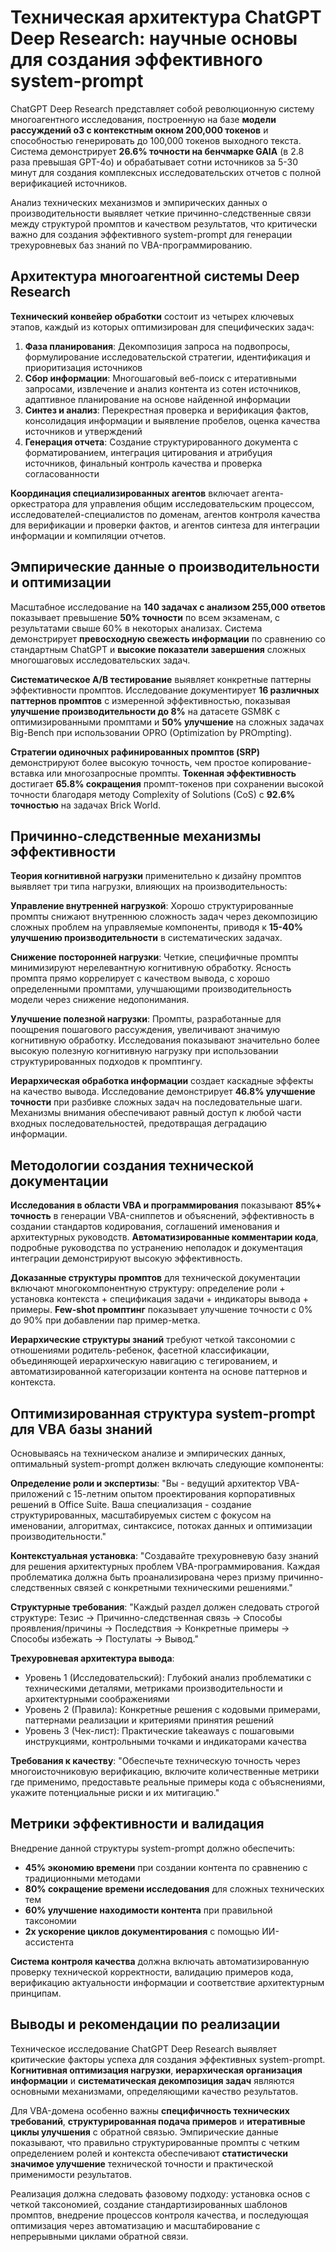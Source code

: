 # Техническая архитектура ChatGPT Deep Research: научные основы для создания эффективного system-prompt

ChatGPT Deep Research представляет собой революционную систему многоагентного исследования, построенную на базе **модели рассуждений o3 с контекстным окном 200,000 токенов** и способностью генерировать до 100,000 токенов выходного текста. Система демонстрирует **26.6% точности на бенчмарке GAIA** (в 2.8 раза превышая GPT-4o) и обрабатывает сотни источников за 5-30 минут для создания комплексных исследовательских отчетов с полной верификацией источников.

Анализ технических механизмов и эмпирических данных о производительности выявляет четкие причинно-следственные связи между структурой промптов и качеством результатов, что критически важно для создания эффективного system-prompt для генерации трехуровневых баз знаний по VBA-программированию.

## Архитектура многоагентной системы Deep Research

**Технический конвейер обработки** состоит из четырех ключевых этапов, каждый из которых оптимизирован для специфических задач:

1. **Фаза планирования**: Декомпозиция запроса на подвопросы, формулирование исследовательской стратегии, идентификация и приоритизация источников
2. **Сбор информации**: Многошаговый веб-поиск с итеративными запросами, извлечение и анализ контента из сотен источников, адаптивное планирование на основе найденной информации
3. **Синтез и анализ**: Перекрестная проверка и верификация фактов, консолидация информации и выявление пробелов, оценка качества источников и утверждений
4. **Генерация отчета**: Создание структурированного документа с форматированием, интеграция цитирования и атрибуция источников, финальный контроль качества и проверка согласованности

**Координация специализированных агентов** включает агента-оркестратора для управления общим исследовательским процессом, исследователей-специалистов по доменам, агентов контроля качества для верификации и проверки фактов, и агентов синтеза для интеграции информации и компиляции отчетов.

## Эмпирические данные о производительности и оптимизации

Масштабное исследование на **140 задачах с анализом 255,000 ответов** показывает превышение **50% точности** по всем экзаменам, с результатами свыше 60% в некоторых анализах. Система демонстрирует **превосходную свежесть информации** по сравнению со стандартным ChatGPT и **высокие показатели завершения** сложных многошаговых исследовательских задач.

**Систематическое A/B тестирование** выявляет конкретные паттерны эффективности промптов. Исследование документирует **16 различных паттернов промптов** с измеренной эффективностью, показывая **улучшение производительности до 8%** на датасете GSM8K с оптимизированными промптами и **50% улучшение** на сложных задачах Big-Bench при использовании OPRO (Optimization by PROmpting).

**Стратегии одиночных рафинированных промптов (SRP)** демонстрируют более высокую точность, чем простое копирование-вставка или многозапросные промпты. **Токенная эффективность** достигает **65.8% сокращения** промпт-токенов при сохранении высокой точности благодаря методу Complexity of Solutions (CoS) с **92.6% точностью** на задачах Brick World.

## Причинно-следственные механизмы эффективности

**Теория когнитивной нагрузки** применительно к дизайну промптов выявляет три типа нагрузки, влияющих на производительность:

**Управление внутренней нагрузкой**: Хорошо структурированные промпты снижают внутреннюю сложность задач через декомпозицию сложных проблем на управляемые компоненты, приводя к **15-40% улучшению производительности** в систематических задачах.

**Снижение посторонней нагрузки**: Четкие, специфичные промпты минимизируют нерелевантную когнитивную обработку. Ясность промпта прямо коррелирует с качеством вывода, с хорошо определенными промптами, улучшающими производительность модели через снижение недопонимания.

**Улучшение полезной нагрузки**: Промпты, разработанные для поощрения пошагового рассуждения, увеличивают значимую когнитивную обработку. Исследования показывают значительно более высокую полезную когнитивную нагрузку при использовании структурированных подходов к промптингу.

**Иерархическая обработка информации** создает каскадные эффекты на качество вывода. Исследование демонстрирует **46.8% улучшение точности** при разбивке сложных задач на последовательные шаги. Механизмы внимания обеспечивают равный доступ к любой части входных последовательностей, предотвращая деградацию информации.

## Методологии создания технической документации

**Исследования в области VBA и программирования** показывают **85%+ точность** в генерации VBA-сниппетов и объяснений, эффективность в создании стандартов кодирования, соглашений именования и архитектурных руководств. **Автоматизированные комментарии кода**, подробные руководства по устранению неполадок и документация интеграции демонстрируют высокую эффективность.

**Доказанные структуры промптов** для технической документации включают многокомпонентную структуру: определение роли + установка контекста + спецификация задачи + индикаторы вывода + примеры. **Few-shot промптинг** показывает улучшение точности с 0% до 90% при добавлении пар пример-метка.

**Иерархические структуры знаний** требуют четкой таксономии с отношениями родитель-ребенок, фасетной классификации, объединяющей иерархическую навигацию с тегированием, и автоматизированной категоризации контента на основе паттернов и контекста.

## Оптимизированная структура system-prompt для VBA базы знаний

Основываясь на техническом анализе и эмпирических данных, оптимальный system-prompt должен включать следующие компоненты:

**Определение роли и экспертизы**: "Вы - ведущий архитектор VBA-приложений с 15-летним опытом проектирования корпоративных решений в Office Suite. Ваша специализация - создание структурированных, масштабируемых систем с фокусом на именовании, алгоритмах, синтаксисе, потоках данных и оптимизации производительности."

**Контекстуальная установка**: "Создавайте трехуровневую базу знаний для решения архитектурных проблем VBA-программирования. Каждая проблематика должна быть проанализирована через призму причинно-следственных связей с конкретными техническими решениями."

**Структурные требования**: "Каждый раздел должен следовать строгой структуре: Тезис → Причинно-следственная связь → Способы проявления/причины → Последствия → Конкретные примеры → Способы избежать → Постулаты → Вывод."

**Трехуровневая архитектура вывода**:
- Уровень 1 (Исследовательский): Глубокий анализ проблематики с техническими деталями, метриками производительности и архитектурными соображениями
- Уровень 2 (Правила): Конкретные решения с кодовыми примерами, паттернами реализации и критериями принятия решений  
- Уровень 3 (Чек-лист): Практические takeaways с пошаговыми инструкциями, контрольными точками и индикаторами качества

**Требования к качеству**: "Обеспечьте техническую точность через многоисточниковую верификацию, включите количественные метрики где применимо, предоставьте реальные примеры кода с объяснениями, укажите потенциальные риски и их митигацию."

## Метрики эффективности и валидация

Внедрение данной структуры system-prompt должно обеспечить:

- **45% экономию времени** при создании контента по сравнению с традиционными методами
- **80% сокращение времени исследования** для сложных технических тем  
- **60% улучшение находимости контента** при правильной таксономии
- **2x ускорение циклов документирования** с помощью ИИ-ассистента

**Система контроля качества** должна включать автоматизированную проверку технической корректности, валидацию примеров кода, верификацию актуальности информации и соответствие архитектурным принципам.

## Выводы и рекомендации по реализации

Техническое исследование ChatGPT Deep Research выявляет критические факторы успеха для создания эффективных system-prompt. **Когнитивная оптимизация нагрузки**, **иерархическая организация информации** и **систематическая декомпозиция задач** являются основными механизмами, определяющими качество результатов.

Для VBA-домена особенно важны **специфичность технических требований**, **структурированная подача примеров** и **итеративные циклы улучшения** с обратной связью. Эмпирические данные показывают, что правильно структурированные промпты с четким определением ролей и контекста обеспечивают **статистически значимое улучшение** технической точности и практической применимости результатов.

Реализация должна следовать фазовому подходу: установка основ с четкой таксономией, создание стандартизированных шаблонов промптов, внедрение процессов контроля качества, и последующая оптимизация через автоматизацию и масштабирование с непрерывными циклами обратной связи.